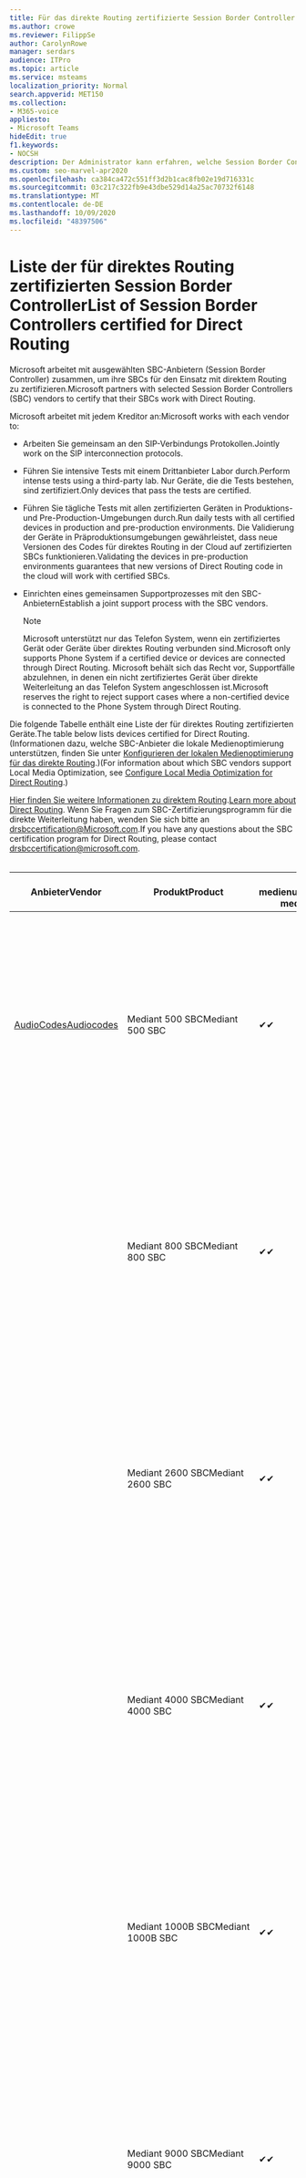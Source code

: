 ```yaml
---
title: Für das direkte Routing zertifizierte Session Border Controller
ms.author: crowe
ms.reviewer: FilippSe
author: CarolynRowe
manager: serdars
audience: ITPro
ms.topic: article
ms.service: msteams
localization_priority: Normal
search.appverid: MET150
ms.collection:
- M365-voice
appliesto:
- Microsoft Teams
hideEdit: true
f1.keywords:
- NOCSH
description: Der Administrator kann erfahren, welche Session Border Controllers (SBCS) für die direkte Weiterleitung zertifiziert wurden.
ms.custom: seo-marvel-apr2020
ms.openlocfilehash: ca384ca472c551ff3d2b1cac8fb02e19d716331c
ms.sourcegitcommit: 03c217c322fb9e43dbe529d14a25ac70732f6148
ms.translationtype: MT
ms.contentlocale: de-DE
ms.lasthandoff: 10/09/2020
ms.locfileid: "48397506"
---
```

# <a name="list-of-session-border-controllers-certified-for-direct-routing"></a><span data-ttu-id="48519-103">Liste der für direktes Routing zertifizierten Session Border Controller</span><span class="sxs-lookup"><span data-stu-id="48519-103">List of Session Border Controllers certified for Direct Routing</span></span>

<span data-ttu-id="48519-104">Microsoft arbeitet mit ausgewählten SBC-Anbietern (Session Border Controller) zusammen, um ihre SBCs für den Einsatz mit direktem Routing zu zertifizieren.</span><span class="sxs-lookup"><span data-stu-id="48519-104">Microsoft partners with selected Session Border Controllers (SBC) vendors to certify that their SBCs work with Direct Routing.</span></span> 

<span data-ttu-id="48519-105">Microsoft arbeitet mit jedem Kreditor an:</span><span class="sxs-lookup"><span data-stu-id="48519-105">Microsoft works with each vendor to:</span></span> 

- <span data-ttu-id="48519-106">Arbeiten Sie gemeinsam an den SIP-Verbindungs Protokollen.</span><span class="sxs-lookup"><span data-stu-id="48519-106">Jointly work on the SIP interconnection protocols.</span></span>
- <span data-ttu-id="48519-107">Führen Sie intensive Tests mit einem Drittanbieter Labor durch.</span><span class="sxs-lookup"><span data-stu-id="48519-107">Perform intense tests using a third-party lab.</span></span> <span data-ttu-id="48519-108">Nur Geräte, die die Tests bestehen, sind zertifiziert.</span><span class="sxs-lookup"><span data-stu-id="48519-108">Only devices that pass the tests are certified.</span></span> 
- <span data-ttu-id="48519-109">Führen Sie tägliche Tests mit allen zertifizierten Geräten in Produktions-und Pre-Production-Umgebungen durch.</span><span class="sxs-lookup"><span data-stu-id="48519-109">Run daily tests with all certified devices in production and pre-production environments.</span></span> <span data-ttu-id="48519-110">Die Validierung der Geräte in Präproduktionsumgebungen gewährleistet, dass neue Versionen des Codes für direktes Routing in der Cloud auf zertifizierten SBCs funktionieren.</span><span class="sxs-lookup"><span data-stu-id="48519-110">Validating the devices in pre-production environments guarantees that new versions of Direct Routing code in the cloud will work with certified SBCs.</span></span> 
- <span data-ttu-id="48519-111">Einrichten eines gemeinsamen Supportprozesses mit den SBC-Anbietern</span><span class="sxs-lookup"><span data-stu-id="48519-111">Establish a joint support process with the SBC vendors.</span></span>


  > [!NOTE]
  > <span data-ttu-id="48519-112">Microsoft unterstützt nur das Telefon System, wenn ein zertifiziertes Gerät oder Geräte über direktes Routing verbunden sind.</span><span class="sxs-lookup"><span data-stu-id="48519-112">Microsoft only supports Phone System if a certified device or devices are connected through Direct Routing.</span></span> <span data-ttu-id="48519-113">Microsoft behält sich das Recht vor, Supportfälle abzulehnen, in denen ein nicht zertifiziertes Gerät über direkte Weiterleitung an das Telefon System angeschlossen ist.</span><span class="sxs-lookup"><span data-stu-id="48519-113">Microsoft reserves the right to reject support cases where a non-certified device is connected to the Phone System through Direct Routing.</span></span> 

<span data-ttu-id="48519-114">Die folgende Tabelle enthält eine Liste der für direktes Routing zertifizierten Geräte.</span><span class="sxs-lookup"><span data-stu-id="48519-114">The table below lists devices certified for Direct Routing.</span></span> <span data-ttu-id="48519-115">(Informationen dazu, welche SBC-Anbieter die lokale Medienoptimierung unterstützen, finden Sie unter [Konfigurieren der lokalen Medienoptimierung für das direkte Routing](direct-routing-media-optimization-configure.md).)</span><span class="sxs-lookup"><span data-stu-id="48519-115">(For information about which SBC vendors support Local Media Optimization, see [Configure Local Media Optimization for Direct Routing](direct-routing-media-optimization-configure.md).)</span></span>

<span data-ttu-id="48519-116">[Hier finden Sie weitere Informationen zu direktem Routing](https://aka.ms/dr).</span><span class="sxs-lookup"><span data-stu-id="48519-116">[Learn more about Direct Routing](https://aka.ms/dr).</span></span> <span data-ttu-id="48519-117">Wenn Sie Fragen zum SBC-Zertifizierungsprogramm für die direkte Weiterleitung haben, wenden Sie sich bitte an drsbccertification@Microsoft.com.</span><span class="sxs-lookup"><span data-stu-id="48519-117">If you have any questions about the SBC certification program for Direct Routing, please contact drsbccertification@microsoft.com.</span></span>
<br/>
<br/>

|                                                       <span data-ttu-id="48519-118">Anbieter</span><span class="sxs-lookup"><span data-stu-id="48519-118">Vendor</span></span>                                                        |       <span data-ttu-id="48519-119">Produkt</span><span class="sxs-lookup"><span data-stu-id="48519-119">Product</span></span>       | <span data-ttu-id="48519-120">Nicht medienumgehung</span><span class="sxs-lookup"><span data-stu-id="48519-120">Non-media bypass</span></span> | <span data-ttu-id="48519-121">Medienumgehung</span><span class="sxs-lookup"><span data-stu-id="48519-121">Media bypass</span></span> | <span data-ttu-id="48519-122">Software Version</span><span class="sxs-lookup"><span data-stu-id="48519-122">Software version</span></span> | <span data-ttu-id="48519-123">Validiert mit E911-Anbietern</span><span class="sxs-lookup"><span data-stu-id="48519-123">Validated with E911 providers</span></span> | <span data-ttu-id="48519-124">Elin-fähig</span><span class="sxs-lookup"><span data-stu-id="48519-124">ELIN capable</span></span>
|---------------------------------------------------------------------------------------------------------------------|---------------------|------------------|--------------|------------------|-----------------|------------------|
| [<span data-ttu-id="48519-125">AudioCodes</span><span class="sxs-lookup"><span data-stu-id="48519-125">Audiocodes</span></span>](https://www.audiocodes.com/solutions-products/products/products-for-microsoft-365/direct-routing-for-microsoft-teams) |   <span data-ttu-id="48519-126">Mediant 500 SBC</span><span class="sxs-lookup"><span data-stu-id="48519-126">Mediant 500 SBC</span></span>   |     <span data-ttu-id="48519-127">&#10004;</span><span class="sxs-lookup"><span data-stu-id="48519-127">&#10004;</span></span>     |   <span data-ttu-id="48519-128">&#10004;</span><span class="sxs-lookup"><span data-stu-id="48519-128">&#10004;</span></span>    |  <span data-ttu-id="48519-129">Unterstützte 7,2 a. 250 (empfohlen: 7,2 a. 256)</span><span class="sxs-lookup"><span data-stu-id="48519-129">Supported 7.20A.250 (Recommended 7.20A.256)</span></span>   | <ul> <li> [<span data-ttu-id="48519-130">Bandbreiten-dynamisches Standort Routing</span><span class="sxs-lookup"><span data-stu-id="48519-130">Bandwidth Dynamic Location Routing</span></span>](https://www.bandwidth.com/partners/microsoft-teams-direct-routing) </li> <li> [<span data-ttu-id="48519-131">Intrado-Notfall-Routing Dienst (ERS)</span><span class="sxs-lookup"><span data-stu-id="48519-131">Intrado Emergency Routing Service (ERS)</span></span>](https://www.west.com/safety-services/enterprise-e911-solutions/microsoft-teams-e911-solutions/) </li> <li>[<span data-ttu-id="48519-132">Intrado Emergency Gateway (EGW)</span><span class="sxs-lookup"><span data-stu-id="48519-132">Intrado Emergency Gateway (EGW)</span></span>](https://www.west.com/safety-services/enterprise-e911-solutions/microsoft-teams-e911-solutions/)</li> </ul> |  <span data-ttu-id="48519-133">&#10004;</span><span class="sxs-lookup"><span data-stu-id="48519-133">&#10004;</span></span>  |
|                                                                                                                     |   <span data-ttu-id="48519-134">Mediant 800 SBC</span><span class="sxs-lookup"><span data-stu-id="48519-134">Mediant 800 SBC</span></span>   |     <span data-ttu-id="48519-135">&#10004;</span><span class="sxs-lookup"><span data-stu-id="48519-135">&#10004;</span></span>     |   <span data-ttu-id="48519-136">&#10004;</span><span class="sxs-lookup"><span data-stu-id="48519-136">&#10004;</span></span>     |  <span data-ttu-id="48519-137">Unterstützte 7,2 a. 250 (empfohlen: 7,2 a. 256)</span><span class="sxs-lookup"><span data-stu-id="48519-137">Supported 7.20A.250 (Recommended 7.20A.256)</span></span>   | <ul> <li> [<span data-ttu-id="48519-138">Bandbreiten-dynamisches Standort Routing</span><span class="sxs-lookup"><span data-stu-id="48519-138">Bandwidth Dynamic Location Routing</span></span>](https://www.bandwidth.com/partners/microsoft-teams-direct-routing) </li> <li>[<span data-ttu-id="48519-139">Intrado-Notfall-Routing Dienst (ERS)</span><span class="sxs-lookup"><span data-stu-id="48519-139">Intrado Emergency Routing Service (ERS)</span></span>](https://www.west.com/safety-services/enterprise-e911-solutions/microsoft-teams-e911-solutions/) </li> <li>[<span data-ttu-id="48519-140">Intrado Emergency Gateway (EGW)</span><span class="sxs-lookup"><span data-stu-id="48519-140">Intrado Emergency Gateway (EGW)</span></span>](https://www.west.com/safety-services/enterprise-e911-solutions/microsoft-teams-e911-solutions/)</li>  </ul>  |  <span data-ttu-id="48519-141">&#10004;</span><span class="sxs-lookup"><span data-stu-id="48519-141">&#10004;</span></span>  |
|                                                                                                                     |  <span data-ttu-id="48519-142">Mediant 2600 SBC</span><span class="sxs-lookup"><span data-stu-id="48519-142">Mediant 2600 SBC</span></span>   |     <span data-ttu-id="48519-143">&#10004;</span><span class="sxs-lookup"><span data-stu-id="48519-143">&#10004;</span></span>     |   <span data-ttu-id="48519-144">&#10004;</span><span class="sxs-lookup"><span data-stu-id="48519-144">&#10004;</span></span>    |  <span data-ttu-id="48519-145">Unterstützte 7,2 a. 250 (empfohlen: 7,2 a. 256)</span><span class="sxs-lookup"><span data-stu-id="48519-145">Supported 7.20A.250 (Recommended 7.20A.256)</span></span>   |   <ul> <li> [<span data-ttu-id="48519-146">Bandbreiten-dynamisches Standort Routing</span><span class="sxs-lookup"><span data-stu-id="48519-146">Bandwidth Dynamic Location Routing</span></span>](https://www.bandwidth.com/partners/microsoft-teams-direct-routing) </li> <li>[<span data-ttu-id="48519-147">Intrado-Notfall-Routing Dienst (ERS)</span><span class="sxs-lookup"><span data-stu-id="48519-147">Intrado Emergency Routing Service (ERS)</span></span>](https://www.west.com/safety-services/enterprise-e911-solutions/microsoft-teams-e911-solutions/) </li> <li>[<span data-ttu-id="48519-148">Intrado Emergency Gateway (EGW)</span><span class="sxs-lookup"><span data-stu-id="48519-148">Intrado Emergency Gateway (EGW)</span></span>](https://www.west.com/safety-services/enterprise-e911-solutions/microsoft-teams-e911-solutions/)</li> </ul>  |  <span data-ttu-id="48519-149">&#10004;</span><span class="sxs-lookup"><span data-stu-id="48519-149">&#10004;</span></span>  |    
|                                                                                                                     |  <span data-ttu-id="48519-150">Mediant 4000 SBC</span><span class="sxs-lookup"><span data-stu-id="48519-150">Mediant 4000 SBC</span></span>   |     <span data-ttu-id="48519-151">&#10004;</span><span class="sxs-lookup"><span data-stu-id="48519-151">&#10004;</span></span>     |   <span data-ttu-id="48519-152">&#10004;</span><span class="sxs-lookup"><span data-stu-id="48519-152">&#10004;</span></span>     |  <span data-ttu-id="48519-153">Unterstützte 7,2 a. 250 (empfohlen: 7,2 a. 256)</span><span class="sxs-lookup"><span data-stu-id="48519-153">Supported 7.20A.250 (Recommended 7.20A.256)</span></span>   |  <ul> <li> [<span data-ttu-id="48519-154">Bandbreiten-dynamisches Standort Routing</span><span class="sxs-lookup"><span data-stu-id="48519-154">Bandwidth Dynamic Location Routing</span></span>](https://www.bandwidth.com/partners/microsoft-teams-direct-routing) </li> <li>[<span data-ttu-id="48519-155">Intrado-Notfall-Routing Dienst (ERS)</span><span class="sxs-lookup"><span data-stu-id="48519-155">Intrado Emergency Routing Service (ERS)</span></span>](https://www.west.com/safety-services/enterprise-e911-solutions/microsoft-teams-e911-solutions/) </li> <li>[<span data-ttu-id="48519-156">Intrado Emergency Gateway (EGW)</span><span class="sxs-lookup"><span data-stu-id="48519-156">Intrado Emergency Gateway (EGW)</span></span>](https://www.west.com/safety-services/enterprise-e911-solutions/microsoft-teams-e911-solutions/)</li> </ul>  |  <span data-ttu-id="48519-157">&#10004;</span><span class="sxs-lookup"><span data-stu-id="48519-157">&#10004;</span></span>  |    
|                                                                                                                     | <span data-ttu-id="48519-158">Mediant 1000B SBC</span><span class="sxs-lookup"><span data-stu-id="48519-158">Mediant 1000B  SBC</span></span>  |     <span data-ttu-id="48519-159">&#10004;</span><span class="sxs-lookup"><span data-stu-id="48519-159">&#10004;</span></span>     |   <span data-ttu-id="48519-160">Ausstehend</span><span class="sxs-lookup"><span data-stu-id="48519-160">Pending</span></span>     |  <span data-ttu-id="48519-161">Unterstützte 7,2 a. 250 (empfohlen: 7,2 a. 256)</span><span class="sxs-lookup"><span data-stu-id="48519-161">Supported 7.20A.250 (Recommended 7.20A.256)</span></span>  |  <ul> <li> [<span data-ttu-id="48519-162">Bandbreiten-dynamisches Standort Routing</span><span class="sxs-lookup"><span data-stu-id="48519-162">Bandwidth Dynamic Location Routing</span></span>](https://www.bandwidth.com/partners/microsoft-teams-direct-routing) </li> <li>[<span data-ttu-id="48519-163">Intrado-Notfall-Routing Dienst (ERS)</span><span class="sxs-lookup"><span data-stu-id="48519-163">Intrado Emergency Routing Service (ERS)</span></span>](https://www.west.com/safety-services/enterprise-e911-solutions/microsoft-teams-e911-solutions/) </li> <li>[<span data-ttu-id="48519-164">Intrado Emergency Gateway (EGW)</span><span class="sxs-lookup"><span data-stu-id="48519-164">Intrado Emergency Gateway (EGW)</span></span>](https://www.west.com/safety-services/enterprise-e911-solutions/microsoft-teams-e911-solutions/)</li> </ul>  |  <span data-ttu-id="48519-165">&#10004;</span><span class="sxs-lookup"><span data-stu-id="48519-165">&#10004;</span></span>  |    
|                                                                                                                     | <span data-ttu-id="48519-166">Mediant 9000  SBC</span><span class="sxs-lookup"><span data-stu-id="48519-166">Mediant 9000  SBC</span></span>  |     <span data-ttu-id="48519-167">&#10004;</span><span class="sxs-lookup"><span data-stu-id="48519-167">&#10004;</span></span>     |   <span data-ttu-id="48519-168">&#10004;</span><span class="sxs-lookup"><span data-stu-id="48519-168">&#10004;</span></span>     |  <span data-ttu-id="48519-169">Unterstützte 7,2 a. 250 (empfohlen: 7,2 a. 256)</span><span class="sxs-lookup"><span data-stu-id="48519-169">Supported 7.20A.250 (Recommended 7.20A.256)</span></span>   | <ul> <li> [<span data-ttu-id="48519-170">Bandbreiten-dynamisches Standort Routing</span><span class="sxs-lookup"><span data-stu-id="48519-170">Bandwidth Dynamic Location Routing</span></span>](https://www.bandwidth.com/partners/microsoft-teams-direct-routing) </li> <li>[<span data-ttu-id="48519-171">Intrado-Notfall-Routing Dienst (ERS)</span><span class="sxs-lookup"><span data-stu-id="48519-171">Intrado Emergency Routing Service (ERS)</span></span>](https://www.west.com/safety-services/enterprise-e911-solutions/microsoft-teams-e911-solutions/) </li> <li>[<span data-ttu-id="48519-172">Intrado Emergency Gateway (EGW)</span><span class="sxs-lookup"><span data-stu-id="48519-172">Intrado Emergency Gateway (EGW)</span></span>](https://www.west.com/safety-services/enterprise-e911-solutions/microsoft-teams-e911-solutions/)</li> </ul>    |  <span data-ttu-id="48519-173">&#10004;</span><span class="sxs-lookup"><span data-stu-id="48519-173">&#10004;</span></span>  |                                                                       
|                                                                                                                     | <span data-ttu-id="48519-174">Virtual Edition SBC</span><span class="sxs-lookup"><span data-stu-id="48519-174">Virtual Edition SBC</span></span> |     <span data-ttu-id="48519-175">&#10004;</span><span class="sxs-lookup"><span data-stu-id="48519-175">&#10004;</span></span>     |   <span data-ttu-id="48519-176">&#10004;</span><span class="sxs-lookup"><span data-stu-id="48519-176">&#10004;</span></span>     |  <span data-ttu-id="48519-177">Unterstützte 7,2 a. 250 (empfohlen: 7,2 a. 256)</span><span class="sxs-lookup"><span data-stu-id="48519-177">Supported 7.20A.250 (Recommended 7.20A.256)</span></span> |  <ul> <li> [<span data-ttu-id="48519-178">Bandbreiten-dynamisches Standort Routing</span><span class="sxs-lookup"><span data-stu-id="48519-178">Bandwidth Dynamic Location Routing</span></span>](https://www.bandwidth.com/partners/microsoft-teams-direct-routing) </li> <li>[<span data-ttu-id="48519-179">Intrado-Notfall-Routing Dienst (ERS)</span><span class="sxs-lookup"><span data-stu-id="48519-179">Intrado Emergency Routing Service (ERS)</span></span>](https://www.west.com/safety-services/enterprise-e911-solutions/microsoft-teams-e911-solutions/) </li> <li>[<span data-ttu-id="48519-180">Intrado Emergency Gateway (EGW)</span><span class="sxs-lookup"><span data-stu-id="48519-180">Intrado Emergency Gateway (EGW)</span></span>](https://www.west.com/safety-services/enterprise-e911-solutions/microsoft-teams-e911-solutions/)</li> </ul>   |  <span data-ttu-id="48519-181">&#10004;</span><span class="sxs-lookup"><span data-stu-id="48519-181">&#10004;</span></span>  |    
|  [<span data-ttu-id="48519-182">Ribbon Communications</span><span class="sxs-lookup"><span data-stu-id="48519-182">Ribbon Communications</span></span>](https://ribboncommunications.com/solutions/enterprise-solutions/microsoft-skype-business)  |      <span data-ttu-id="48519-183">SBC 5100/5110</span><span class="sxs-lookup"><span data-stu-id="48519-183">SBC 5100/5110</span></span>       |     <span data-ttu-id="48519-184">&#10004;</span><span class="sxs-lookup"><span data-stu-id="48519-184">&#10004;</span></span>     |   <span data-ttu-id="48519-185">&#10004;</span><span class="sxs-lookup"><span data-stu-id="48519-185">&#10004;</span></span>    |       <span data-ttu-id="48519-186">Unterstützte 7,2 (empfohlen 8,2)</span><span class="sxs-lookup"><span data-stu-id="48519-186">Supported 7.2 (Recommended 8.2)</span></span>       | <ul> <li> [<span data-ttu-id="48519-187">Bandbreiten-dynamisches Standort Routing</span><span class="sxs-lookup"><span data-stu-id="48519-187">Bandwidth Dynamic Location Routing</span></span>](https://www.bandwidth.com/partners/microsoft-teams-direct-routing) </li> <li>[<span data-ttu-id="48519-188">Intrado-Notfall-Routing Dienst (ERS)</span><span class="sxs-lookup"><span data-stu-id="48519-188">Intrado Emergency Routing Service (ERS)</span></span>](https://www.west.com/safety-services/enterprise-e911-solutions/microsoft-teams-e911-solutions/) </li> <li>[<span data-ttu-id="48519-189">Intrado Emergency Gateway (EGW)</span><span class="sxs-lookup"><span data-stu-id="48519-189">Intrado Emergency Gateway (EGW)</span></span>](https://www.west.com/safety-services/enterprise-e911-solutions/microsoft-teams-e911-solutions/)</li>  </ul> |    |    
|                                                                                                                     |      <span data-ttu-id="48519-190">SBC 5200/5210</span><span class="sxs-lookup"><span data-stu-id="48519-190">SBC 5200/5210</span></span>       |     <span data-ttu-id="48519-191">&#10004;</span><span class="sxs-lookup"><span data-stu-id="48519-191">&#10004;</span></span>     |  <span data-ttu-id="48519-192">&#10004;</span><span class="sxs-lookup"><span data-stu-id="48519-192">&#10004;</span></span>    |       <span data-ttu-id="48519-193">Unterstützte 7,2 (empfohlen 8,2)</span><span class="sxs-lookup"><span data-stu-id="48519-193">Supported 7.2 (Recommended 8.2)</span></span>       |  <ul> <li> [<span data-ttu-id="48519-194">Bandbreiten-dynamisches Standort Routing</span><span class="sxs-lookup"><span data-stu-id="48519-194">Bandwidth Dynamic Location Routing</span></span>](https://www.bandwidth.com/partners/microsoft-teams-direct-routing) </li> <li>[<span data-ttu-id="48519-195">Intrado-Notfall-Routing Dienst (ERS)</span><span class="sxs-lookup"><span data-stu-id="48519-195">Intrado Emergency Routing Service (ERS)</span></span>](https://www.west.com/safety-services/enterprise-e911-solutions/microsoft-teams-e911-solutions/) </li> <li>[<span data-ttu-id="48519-196">Intrado Emergency Gateway (EGW)</span><span class="sxs-lookup"><span data-stu-id="48519-196">Intrado Emergency Gateway (EGW)</span></span>](https://www.west.com/safety-services/enterprise-e911-solutions/microsoft-teams-e911-solutions/)</li></ul> |    |    
|                                                                                                                     |      <span data-ttu-id="48519-197">SBC 5400</span><span class="sxs-lookup"><span data-stu-id="48519-197">SBC 5400</span></span>       |     <span data-ttu-id="48519-198">&#10004;</span><span class="sxs-lookup"><span data-stu-id="48519-198">&#10004;</span></span>     |   <span data-ttu-id="48519-199">&#10004;</span><span class="sxs-lookup"><span data-stu-id="48519-199">&#10004;</span></span>   |       <span data-ttu-id="48519-200">Unterstützte 7,2 (empfohlen 8,2)</span><span class="sxs-lookup"><span data-stu-id="48519-200">Supported 7.2 (Recommended 8.2)</span></span>       |  <ul> <li> [<span data-ttu-id="48519-201">Bandbreiten-dynamisches Standort Routing</span><span class="sxs-lookup"><span data-stu-id="48519-201">Bandwidth Dynamic Location Routing</span></span>](https://www.bandwidth.com/partners/microsoft-teams-direct-routing) </li><li>[<span data-ttu-id="48519-202">Intrado-Notfall-Routing Dienst (ERS)</span><span class="sxs-lookup"><span data-stu-id="48519-202">Intrado Emergency Routing Service (ERS)</span></span>](https://www.west.com/safety-services/enterprise-e911-solutions/microsoft-teams-e911-solutions/) </li> <li>[<span data-ttu-id="48519-203">Intrado Emergency Gateway (EGW)</span><span class="sxs-lookup"><span data-stu-id="48519-203">Intrado Emergency Gateway (EGW)</span></span>](https://www.west.com/safety-services/enterprise-e911-solutions/microsoft-teams-e911-solutions/)</li></ul>  ||    
|                                                                                                                     |      <span data-ttu-id="48519-204">SBC 7000</span><span class="sxs-lookup"><span data-stu-id="48519-204">SBC 7000</span></span>       |     <span data-ttu-id="48519-205">&#10004;</span><span class="sxs-lookup"><span data-stu-id="48519-205">&#10004;</span></span>     |   <span data-ttu-id="48519-206">&#10004;</span><span class="sxs-lookup"><span data-stu-id="48519-206">&#10004;</span></span>    |       <span data-ttu-id="48519-207">Unterstützte 7,2 (empfohlen 8,2)</span><span class="sxs-lookup"><span data-stu-id="48519-207">Supported 7.2 (Recommended 8.2)</span></span>       |   <ul> <li> [<span data-ttu-id="48519-208">Bandbreiten-dynamisches Standort Routing</span><span class="sxs-lookup"><span data-stu-id="48519-208">Bandwidth Dynamic Location Routing</span></span>](https://www.bandwidth.com/partners/microsoft-teams-direct-routing) </li> <li>[<span data-ttu-id="48519-209">Intrado-Notfall-Routing Dienst (ERS)</span><span class="sxs-lookup"><span data-stu-id="48519-209">Intrado Emergency Routing Service (ERS)</span></span>](https://www.west.com/safety-services/enterprise-e911-solutions/microsoft-teams-e911-solutions/)</li> <li>[<span data-ttu-id="48519-210">Intrado Emergency Gateway (EGW)</span><span class="sxs-lookup"><span data-stu-id="48519-210">Intrado Emergency Gateway (EGW)</span></span>](https://www.west.com/safety-services/enterprise-e911-solutions/microsoft-teams-e911-solutions/)</li></ul> |  |    
|                                                                                                                     |       <span data-ttu-id="48519-211">SBC SWe</span><span class="sxs-lookup"><span data-stu-id="48519-211">SBC SWe</span></span>       |     <span data-ttu-id="48519-212">&#10004;</span><span class="sxs-lookup"><span data-stu-id="48519-212">&#10004;</span></span>     |   <span data-ttu-id="48519-213">&#10004;</span><span class="sxs-lookup"><span data-stu-id="48519-213">&#10004;</span></span>   |       <span data-ttu-id="48519-214">Unterstützte 7,2 (empfohlen 8,2)</span><span class="sxs-lookup"><span data-stu-id="48519-214">Supported 7.2 (Recommended 8.2)</span></span>       |   <ul> <li> [<span data-ttu-id="48519-215">Bandbreiten-dynamisches Standort Routing</span><span class="sxs-lookup"><span data-stu-id="48519-215">Bandwidth Dynamic Location Routing</span></span>](https://www.bandwidth.com/partners/microsoft-teams-direct-routing) </li> <li>[<span data-ttu-id="48519-216">Intrado-Notfall-Routing Dienst (ERS)</span><span class="sxs-lookup"><span data-stu-id="48519-216">Intrado Emergency Routing Service (ERS)</span></span>](https://www.west.com/safety-services/enterprise-e911-solutions/microsoft-teams-e911-solutions/) </li> <li>[<span data-ttu-id="48519-217">Intrado Emergency Gateway (EGW)</span><span class="sxs-lookup"><span data-stu-id="48519-217">Intrado Emergency Gateway (EGW)</span></span>](https://www.west.com/safety-services/enterprise-e911-solutions/microsoft-teams-e911-solutions/)</li>  </ul> |    |    
|                                                                                                                     |      <span data-ttu-id="48519-218">SBC 1000</span><span class="sxs-lookup"><span data-stu-id="48519-218">SBC 1000</span></span>       |     <span data-ttu-id="48519-219">&#10004;</span><span class="sxs-lookup"><span data-stu-id="48519-219">&#10004;</span></span>     |   <span data-ttu-id="48519-220">&#10004;</span><span class="sxs-lookup"><span data-stu-id="48519-220">&#10004;</span></span>    |      <span data-ttu-id="48519-221">8. x oder 9. x</span><span class="sxs-lookup"><span data-stu-id="48519-221">8.x or 9.x</span></span>     |  <ul> <li> [<span data-ttu-id="48519-222">Bandbreiten-dynamisches Standort Routing</span><span class="sxs-lookup"><span data-stu-id="48519-222">Bandwidth Dynamic Location Routing</span></span>](https://www.bandwidth.com/partners/microsoft-teams-direct-routing) </li> <li> [<span data-ttu-id="48519-223">Intrado-Notfall-Routing Dienst (ERS)</span><span class="sxs-lookup"><span data-stu-id="48519-223">Intrado Emergency Routing Service (ERS)</span></span>](https://www.west.com/safety-services/enterprise-e911-solutions/microsoft-teams-e911-solutions/) </li> <li>[<span data-ttu-id="48519-224">Intrado Emergency Gateway (EGW)</span><span class="sxs-lookup"><span data-stu-id="48519-224">Intrado Emergency Gateway (EGW)</span></span>](https://www.west.com/safety-services/enterprise-e911-solutions/microsoft-teams-e911-solutions/) </li> </ul>   |  <span data-ttu-id="48519-225">&#10004;</span><span class="sxs-lookup"><span data-stu-id="48519-225">&#10004;</span></span>   |    
|                                                                                                                     |      <span data-ttu-id="48519-226">SBC 2000</span><span class="sxs-lookup"><span data-stu-id="48519-226">SBC 2000</span></span>       |     <span data-ttu-id="48519-227">&#10004;</span><span class="sxs-lookup"><span data-stu-id="48519-227">&#10004;</span></span>     |   <span data-ttu-id="48519-228">&#10004;</span><span class="sxs-lookup"><span data-stu-id="48519-228">&#10004;</span></span>   |     <span data-ttu-id="48519-229">8. x oder 9. x</span><span class="sxs-lookup"><span data-stu-id="48519-229">8.x or 9.x</span></span>     |  <ul> <li>[<span data-ttu-id="48519-230">Bandbreiten-dynamisches Standort Routing</span><span class="sxs-lookup"><span data-stu-id="48519-230">Bandwidth Dynamic Location Routing</span></span>](https://www.bandwidth.com/partners/microsoft-teams-direct-routing) </li> <li> [<span data-ttu-id="48519-231">Intrado-Notfall-Routing Dienst (ERS)</span><span class="sxs-lookup"><span data-stu-id="48519-231">Intrado Emergency Routing Service (ERS)</span></span>](https://www.west.com/safety-services/enterprise-e911-solutions/microsoft-teams-e911-solutions/) </li> <li>[<span data-ttu-id="48519-232">Intrado Emergency Gateway (EGW)</span><span class="sxs-lookup"><span data-stu-id="48519-232">Intrado Emergency Gateway (EGW)</span></span>](https://www.west.com/safety-services/enterprise-e911-solutions/microsoft-teams-e911-solutions/) </li> </ul>   |     <span data-ttu-id="48519-233">&#10004;</span><span class="sxs-lookup"><span data-stu-id="48519-233">&#10004;</span></span>     |    
|                                                                                                                     |    <span data-ttu-id="48519-234">Lite SBC Schwedisch</span><span class="sxs-lookup"><span data-stu-id="48519-234">SBC SWe Lite</span></span>     |     <span data-ttu-id="48519-235">&#10004;</span><span class="sxs-lookup"><span data-stu-id="48519-235">&#10004;</span></span>     |  <span data-ttu-id="48519-236">&#10004;</span><span class="sxs-lookup"><span data-stu-id="48519-236">&#10004;</span></span>    |      <span data-ttu-id="48519-237">8. x oder 9. x</span><span class="sxs-lookup"><span data-stu-id="48519-237">8.x or 9.x</span></span>    |  <ul> <li> [<span data-ttu-id="48519-238">Bandbreiten-dynamisches Standort Routing</span><span class="sxs-lookup"><span data-stu-id="48519-238">Bandwidth Dynamic Location Routing</span></span>](https://www.bandwidth.com/partners/microsoft-teams-direct-routing) </li> <li> [<span data-ttu-id="48519-239">Intrado-Notfall-Routing Dienst (ERS)</span><span class="sxs-lookup"><span data-stu-id="48519-239">Intrado Emergency Routing Service (ERS)</span></span>](https://www.west.com/safety-services/enterprise-e911-solutions/microsoft-teams-e911-solutions/) </li> <li>[<span data-ttu-id="48519-240">Intrado Emergency Gateway (EGW)</span><span class="sxs-lookup"><span data-stu-id="48519-240">Intrado Emergency Gateway (EGW)</span></span>](https://www.west.com/safety-services/enterprise-e911-solutions/microsoft-teams-e911-solutions/) </li> </ul>    |     <span data-ttu-id="48519-241">&#10004;</span><span class="sxs-lookup"><span data-stu-id="48519-241">&#10004;</span></span>     |   
| | <span data-ttu-id="48519-242">EdgeMarc-Serie</span><span class="sxs-lookup"><span data-stu-id="48519-242">EdgeMarc Series</span></span> |  <span data-ttu-id="48519-243">&#10004;</span><span class="sxs-lookup"><span data-stu-id="48519-243">&#10004;</span></span> | | <span data-ttu-id="48519-244">15.6.1</span><span class="sxs-lookup"><span data-stu-id="48519-244">15.6.1</span></span> | 
|                     [<span data-ttu-id="48519-245">Thinktel</span><span class="sxs-lookup"><span data-stu-id="48519-245">Thinktel</span></span>](https://www.thinktel.ca/services/think-365/think-365-overview/)                      |    <span data-ttu-id="48519-246">Think 365 SBC</span><span class="sxs-lookup"><span data-stu-id="48519-246">Think 365 SBC</span></span>    |     <span data-ttu-id="48519-247">&#10004;</span><span class="sxs-lookup"><span data-stu-id="48519-247">&#10004;</span></span>     |           |       <span data-ttu-id="48519-248">1,4</span><span class="sxs-lookup"><span data-stu-id="48519-248">1.4</span></span>       |     |    |    
|                     [<span data-ttu-id="48519-249">Oracle</span><span class="sxs-lookup"><span data-stu-id="48519-249">Oracle</span></span>](https://www.oracle.com/industries/communications/enterprise-session-border-controller/microsoft.html)                      |    <span data-ttu-id="48519-250">AP 1100</span><span class="sxs-lookup"><span data-stu-id="48519-250">AP 1100</span></span>      |    <span data-ttu-id="48519-251">&#10004;</span><span class="sxs-lookup"><span data-stu-id="48519-251">&#10004;</span></span>     |    <span data-ttu-id="48519-252">&#10004;</span><span class="sxs-lookup"><span data-stu-id="48519-252">&#10004;</span></span>    |   <span data-ttu-id="48519-253">8.3.0.0.1</span><span class="sxs-lookup"><span data-stu-id="48519-253">8.3.0.0.1</span></span> |   <ul> <li> [<span data-ttu-id="48519-254">Bandbreiten-dynamisches Standort Routing</span><span class="sxs-lookup"><span data-stu-id="48519-254">Bandwidth Dynamic Location Routing</span></span>](https://www.bandwidth.com/partners/microsoft-teams-direct-routing) </li> <li>[<span data-ttu-id="48519-255">Intrado-Notfall-Routing Dienst (ERS)</span><span class="sxs-lookup"><span data-stu-id="48519-255">Intrado Emergency Routing Service (ERS)</span></span>](https://www.west.com/safety-services/enterprise-e911-solutions/microsoft-teams-e911-solutions/) </li> <li>[<span data-ttu-id="48519-256">Intrado Emergency Gateway (EGW)</span><span class="sxs-lookup"><span data-stu-id="48519-256">Intrado Emergency Gateway (EGW)</span></span>](https://www.west.com/safety-services/enterprise-e911-solutions/microsoft-teams-e911-solutions/)</li> </ul>   |  <span data-ttu-id="48519-257">&#10004;</span><span class="sxs-lookup"><span data-stu-id="48519-257">&#10004;</span></span>  |    
|    |    <span data-ttu-id="48519-258">AP 3900</span><span class="sxs-lookup"><span data-stu-id="48519-258">AP 3900</span></span>           |    <span data-ttu-id="48519-259">&#10004;</span><span class="sxs-lookup"><span data-stu-id="48519-259">&#10004;</span></span>     |    <span data-ttu-id="48519-260">&#10004;</span><span class="sxs-lookup"><span data-stu-id="48519-260">&#10004;</span></span>   |   <span data-ttu-id="48519-261">8.3.0.0.1</span><span class="sxs-lookup"><span data-stu-id="48519-261">8.3.0.0.1</span></span>  |  <ul> <li> [<span data-ttu-id="48519-262">Bandbreiten-dynamisches Standort Routing</span><span class="sxs-lookup"><span data-stu-id="48519-262">Bandwidth Dynamic Location Routing</span></span>](https://www.bandwidth.com/partners/microsoft-teams-direct-routing) </li> <li>[<span data-ttu-id="48519-263">Intrado-Notfall-Routing Dienst (ERS)</span><span class="sxs-lookup"><span data-stu-id="48519-263">Intrado Emergency Routing Service (ERS)</span></span>](https://www.west.com/safety-services/enterprise-e911-solutions/microsoft-teams-e911-solutions/) </li> <li>[<span data-ttu-id="48519-264">Intrado Emergency Gateway (EGW)</span><span class="sxs-lookup"><span data-stu-id="48519-264">Intrado Emergency Gateway (EGW)</span></span>](https://www.west.com/safety-services/enterprise-e911-solutions/microsoft-teams-e911-solutions/)</li>  </ul>  |  <span data-ttu-id="48519-265">&#10004;</span><span class="sxs-lookup"><span data-stu-id="48519-265">&#10004;</span></span>  |    
|                                                                                                                    |      <span data-ttu-id="48519-266">AP 4600</span><span class="sxs-lookup"><span data-stu-id="48519-266">AP 4600</span></span>         |    <span data-ttu-id="48519-267">&#10004;</span><span class="sxs-lookup"><span data-stu-id="48519-267">&#10004;</span></span>   |    <span data-ttu-id="48519-268">&#10004;</span><span class="sxs-lookup"><span data-stu-id="48519-268">&#10004;</span></span>     |     <span data-ttu-id="48519-269">8.3.0.0.1</span><span class="sxs-lookup"><span data-stu-id="48519-269">8.3.0.0.1</span></span>  |  <ul> <li> [<span data-ttu-id="48519-270">Bandbreiten-dynamisches Standort Routing</span><span class="sxs-lookup"><span data-stu-id="48519-270">Bandwidth Dynamic Location Routing</span></span>](https://www.bandwidth.com/partners/microsoft-teams-direct-routing) </li> <li>[<span data-ttu-id="48519-271">Intrado-Notfall-Routing Dienst (ERS)</span><span class="sxs-lookup"><span data-stu-id="48519-271">Intrado Emergency Routing Service (ERS)</span></span>](https://www.west.com/safety-services/enterprise-e911-solutions/microsoft-teams-e911-solutions/) </li> <li>[<span data-ttu-id="48519-272">Intrado Emergency Gateway (EGW)</span><span class="sxs-lookup"><span data-stu-id="48519-272">Intrado Emergency Gateway (EGW)</span></span>](https://www.west.com/safety-services/enterprise-e911-solutions/microsoft-teams-e911-solutions/)</li>  </ul>  |  <span data-ttu-id="48519-273">&#10004;</span><span class="sxs-lookup"><span data-stu-id="48519-273">&#10004;</span></span>  |    
|                                                                                                                    |      <span data-ttu-id="48519-274">AP 6300</span><span class="sxs-lookup"><span data-stu-id="48519-274">AP 6300</span></span>         |    <span data-ttu-id="48519-275">&#10004;</span><span class="sxs-lookup"><span data-stu-id="48519-275">&#10004;</span></span>   |    <span data-ttu-id="48519-276">&#10004;</span><span class="sxs-lookup"><span data-stu-id="48519-276">&#10004;</span></span>     |     <span data-ttu-id="48519-277">8.3.0.0.1</span><span class="sxs-lookup"><span data-stu-id="48519-277">8.3.0.0.1</span></span>  |  <ul> <li> [<span data-ttu-id="48519-278">Bandbreiten-dynamisches Standort Routing</span><span class="sxs-lookup"><span data-stu-id="48519-278">Bandwidth Dynamic Location Routing</span></span>](https://www.bandwidth.com/partners/microsoft-teams-direct-routing) </li> <li>[<span data-ttu-id="48519-279">Intrado-Notfall-Routing Dienst (ERS)</span><span class="sxs-lookup"><span data-stu-id="48519-279">Intrado Emergency Routing Service (ERS)</span></span>](https://www.west.com/safety-services/enterprise-e911-solutions/microsoft-teams-e911-solutions/) </li> <li>[<span data-ttu-id="48519-280">Intrado Emergency Gateway (EGW)</span><span class="sxs-lookup"><span data-stu-id="48519-280">Intrado Emergency Gateway (EGW)</span></span>](https://www.west.com/safety-services/enterprise-e911-solutions/microsoft-teams-e911-solutions/)</li> </ul>   |  <span data-ttu-id="48519-281">&#10004;</span><span class="sxs-lookup"><span data-stu-id="48519-281">&#10004;</span></span>  |    
|                                                                                                                   |      <span data-ttu-id="48519-282">AP 6350</span><span class="sxs-lookup"><span data-stu-id="48519-282">AP 6350</span></span>           |    <span data-ttu-id="48519-283">&#10004;</span><span class="sxs-lookup"><span data-stu-id="48519-283">&#10004;</span></span>   |    <span data-ttu-id="48519-284">&#10004;</span><span class="sxs-lookup"><span data-stu-id="48519-284">&#10004;</span></span>    |     <span data-ttu-id="48519-285">8.3.0.0.1</span><span class="sxs-lookup"><span data-stu-id="48519-285">8.3.0.0.1</span></span>  |   <ul> <li> [<span data-ttu-id="48519-286">Bandbreiten-dynamisches Standort Routing</span><span class="sxs-lookup"><span data-stu-id="48519-286">Bandwidth Dynamic Location Routing</span></span>](https://www.bandwidth.com/partners/microsoft-teams-direct-routing) </li> <li>[<span data-ttu-id="48519-287">Intrado-Notfall-Routing Dienst (ERS)</span><span class="sxs-lookup"><span data-stu-id="48519-287">Intrado Emergency Routing Service (ERS)</span></span>](https://www.west.com/safety-services/enterprise-e911-solutions/microsoft-teams-e911-solutions/) </li> <li>[<span data-ttu-id="48519-288">Intrado Emergency Gateway (EGW)</span><span class="sxs-lookup"><span data-stu-id="48519-288">Intrado Emergency Gateway (EGW)</span></span>](https://www.west.com/safety-services/enterprise-e911-solutions/microsoft-teams-e911-solutions/)</li>  </ul>  |  <span data-ttu-id="48519-289">&#10004;</span><span class="sxs-lookup"><span data-stu-id="48519-289">&#10004;</span></span>  |                                            
|                                                                                                                    |      <span data-ttu-id="48519-290">VME</span><span class="sxs-lookup"><span data-stu-id="48519-290">VME</span></span>           |    <span data-ttu-id="48519-291">&#10004;</span><span class="sxs-lookup"><span data-stu-id="48519-291">&#10004;</span></span>    |    <span data-ttu-id="48519-292">&#10004;</span><span class="sxs-lookup"><span data-stu-id="48519-292">&#10004;</span></span>    |     <span data-ttu-id="48519-293">8.3.0.0.1</span><span class="sxs-lookup"><span data-stu-id="48519-293">8.3.0.0.1</span></span>   |   <ul> <li> [<span data-ttu-id="48519-294">Bandbreiten-dynamisches Standort Routing</span><span class="sxs-lookup"><span data-stu-id="48519-294">Bandwidth Dynamic Location Routing</span></span>](https://www.bandwidth.com/partners/microsoft-teams-direct-routing) </li> <li>[<span data-ttu-id="48519-295">Intrado-Notfall-Routing Dienst (ERS)</span><span class="sxs-lookup"><span data-stu-id="48519-295">Intrado Emergency Routing Service (ERS)</span></span>](https://www.west.com/safety-services/enterprise-e911-solutions/microsoft-teams-e911-solutions/) </li> <li>[<span data-ttu-id="48519-296">Intrado Emergency Gateway (EGW)</span><span class="sxs-lookup"><span data-stu-id="48519-296">Intrado Emergency Gateway (EGW)</span></span>](https://www.west.com/safety-services/enterprise-e911-solutions/microsoft-teams-e911-solutions/)</li>  </ul>  |  <span data-ttu-id="48519-297">&#10004;</span><span class="sxs-lookup"><span data-stu-id="48519-297">&#10004;</span></span>  |    
|                     [<span data-ttu-id="48519-298">TE-SYSTEMS</span><span class="sxs-lookup"><span data-stu-id="48519-298">TE-SYSTEMS</span></span>](https://www.anynode.de/anynode-and-microsoft-teams/)                               |     <span data-ttu-id="48519-299">anynode</span><span class="sxs-lookup"><span data-stu-id="48519-299">anynode</span></span>         |     <span data-ttu-id="48519-300">&#10004;</span><span class="sxs-lookup"><span data-stu-id="48519-300">&#10004;</span></span>   |  <span data-ttu-id="48519-301">&#10004;</span><span class="sxs-lookup"><span data-stu-id="48519-301">&#10004;</span></span>   |      <span data-ttu-id="48519-302">Unterstützte 3,20 (empfohlen 4,0)</span><span class="sxs-lookup"><span data-stu-id="48519-302">Supported 3.20 (Recommended 4.0)</span></span>        |     |    |    
|                     [<span data-ttu-id="48519-303">Metaswitch</span><span class="sxs-lookup"><span data-stu-id="48519-303">Metaswitch</span></span>](https://www.metaswitch.com/products/core-network/perimeta-sbc)                               |     <span data-ttu-id="48519-304">Perimeta SBC</span><span class="sxs-lookup"><span data-stu-id="48519-304">Perimeta SBC</span></span>        |     <span data-ttu-id="48519-305">&#10004;</span><span class="sxs-lookup"><span data-stu-id="48519-305">&#10004;</span></span>   |  |      <span data-ttu-id="48519-306">4,7</span><span class="sxs-lookup"><span data-stu-id="48519-306">4.7</span></span>      |     |    |  
|                     [<span data-ttu-id="48519-307">Cisco</span><span class="sxs-lookup"><span data-stu-id="48519-307">Cisco</span></span>](https://www.cisco.com/c/en/us/solutions/enterprise/interoperability-portal/networking_solutions_products_genericcontent0900aecd805bd13d.html)                               |     <span data-ttu-id="48519-308">Cisco Unified Border-Element (Cube) für integrierte Services-Router der 1000-Serie</span><span class="sxs-lookup"><span data-stu-id="48519-308">Cisco Unified Border Element (CUBE) for 1000 Series Integrated Services Routers</span></span>        |     <span data-ttu-id="48519-309">&#10004;</span><span class="sxs-lookup"><span data-stu-id="48519-309">&#10004;</span></span>   |  |      <span data-ttu-id="48519-310">IOS XE Amsterdam 17.2.1 r</span><span class="sxs-lookup"><span data-stu-id="48519-310">IOS XE Amsterdam 17.2.1r</span></span>      |    <ul> <li> [<span data-ttu-id="48519-311">Bandbreiten-dynamisches Standort Routing</span><span class="sxs-lookup"><span data-stu-id="48519-311">Bandwidth Dynamic Location Routing</span></span>](https://www.bandwidth.com/partners/microsoft-teams-direct-routing) </li> <li>[<span data-ttu-id="48519-312">Intrado-Notfall-Routing Dienst (ERS)</span><span class="sxs-lookup"><span data-stu-id="48519-312">Intrado Emergency Routing Service (ERS)</span></span>](https://www.west.com/safety-services/enterprise-e911-solutions/microsoft-teams-e911-solutions/) </li> <li>[<span data-ttu-id="48519-313">Intrado Emergency Gateway (EGW)</span><span class="sxs-lookup"><span data-stu-id="48519-313">Intrado Emergency Gateway (EGW)</span></span>](https://www.west.com/safety-services/enterprise-e911-solutions/microsoft-teams-e911-solutions/)</li>  </ul>    |   |  
|                                   |     <span data-ttu-id="48519-314">Cisco Unified Border-Element (Cube) für integrierte Services-Router der 4000-Serie</span><span class="sxs-lookup"><span data-stu-id="48519-314">Cisco Unified Border Element (CUBE) for 4000 Series Integrated Services Routers</span></span>        |     <span data-ttu-id="48519-315">&#10004;</span><span class="sxs-lookup"><span data-stu-id="48519-315">&#10004;</span></span>   |  |      <span data-ttu-id="48519-316">IOS XE Amsterdam 17.2.1 r</span><span class="sxs-lookup"><span data-stu-id="48519-316">IOS XE Amsterdam 17.2.1r</span></span>      |   <ul> <li> [<span data-ttu-id="48519-317">Bandbreiten-dynamisches Standort Routing</span><span class="sxs-lookup"><span data-stu-id="48519-317">Bandwidth Dynamic Location Routing</span></span>](https://www.bandwidth.com/partners/microsoft-teams-direct-routing) </li> <li>[<span data-ttu-id="48519-318">Intrado-Notfall-Routing Dienst (ERS)</span><span class="sxs-lookup"><span data-stu-id="48519-318">Intrado Emergency Routing Service (ERS)</span></span>](https://www.west.com/safety-services/enterprise-e911-solutions/microsoft-teams-e911-solutions/) </li> <li>[<span data-ttu-id="48519-319">Intrado Emergency Gateway (EGW)</span><span class="sxs-lookup"><span data-stu-id="48519-319">Intrado Emergency Gateway (EGW)</span></span>](https://www.west.com/safety-services/enterprise-e911-solutions/microsoft-teams-e911-solutions/)</li>  </ul>     |    |  
|                                   |     <span data-ttu-id="48519-320">Cisco Unified Border-Element (Cube) für den Cloud Services-Router der 1000V-Serie</span><span class="sxs-lookup"><span data-stu-id="48519-320">Cisco Unified Border Element (CUBE) for 1000V Series Cloud Services Router</span></span>       |     <span data-ttu-id="48519-321">&#10004;</span><span class="sxs-lookup"><span data-stu-id="48519-321">&#10004;</span></span>   |  |      <span data-ttu-id="48519-322">IOS XE Amsterdam 17.2.1 r</span><span class="sxs-lookup"><span data-stu-id="48519-322">IOS XE Amsterdam 17.2.1r</span></span>      |    <ul> <li> [<span data-ttu-id="48519-323">Bandbreiten-dynamisches Standort Routing</span><span class="sxs-lookup"><span data-stu-id="48519-323">Bandwidth Dynamic Location Routing</span></span>](https://www.bandwidth.com/partners/microsoft-teams-direct-routing) </li> <li>[<span data-ttu-id="48519-324">Intrado-Notfall-Routing Dienst (ERS)</span><span class="sxs-lookup"><span data-stu-id="48519-324">Intrado Emergency Routing Service (ERS)</span></span>](https://www.west.com/safety-services/enterprise-e911-solutions/microsoft-teams-e911-solutions/) </li> <li>[<span data-ttu-id="48519-325">Intrado Emergency Gateway (EGW)</span><span class="sxs-lookup"><span data-stu-id="48519-325">Intrado Emergency Gateway (EGW)</span></span>](https://www.west.com/safety-services/enterprise-e911-solutions/microsoft-teams-e911-solutions/)</li>  </ul>    |    |  
|                                 |     <span data-ttu-id="48519-326">Cisco Unified Border-Element (Cube) für Aggregations Dienste-Router der 1000-Serie</span><span class="sxs-lookup"><span data-stu-id="48519-326">Cisco Unified Border Element (CUBE) for 1000 Series Aggregation Services Routers</span></span>      |     <span data-ttu-id="48519-327">&#10004;</span><span class="sxs-lookup"><span data-stu-id="48519-327">&#10004;</span></span>   |  |      <span data-ttu-id="48519-328">IOS XE Amsterdam 17.2.1 r</span><span class="sxs-lookup"><span data-stu-id="48519-328">IOS XE Amsterdam 17.2.1r</span></span>      |    <ul> <li> [<span data-ttu-id="48519-329">Bandbreiten-dynamisches Standort Routing</span><span class="sxs-lookup"><span data-stu-id="48519-329">Bandwidth Dynamic Location Routing</span></span>](https://www.bandwidth.com/partners/microsoft-teams-direct-routing) </li> <li>[<span data-ttu-id="48519-330">Intrado-Notfall-Routing Dienst (ERS)</span><span class="sxs-lookup"><span data-stu-id="48519-330">Intrado Emergency Routing Service (ERS)</span></span>](https://www.west.com/safety-services/enterprise-e911-solutions/microsoft-teams-e911-solutions/) </li> <li>[<span data-ttu-id="48519-331">Intrado Emergency Gateway (EGW)</span><span class="sxs-lookup"><span data-stu-id="48519-331">Intrado Emergency Gateway (EGW)</span></span>](https://www.west.com/safety-services/enterprise-e911-solutions/microsoft-teams-e911-solutions/)</li>  </ul>    |    |
|                     [<span data-ttu-id="48519-332">Avaya</span><span class="sxs-lookup"><span data-stu-id="48519-332">Avaya</span></span>](https://support.avaya.com/products/P0997/avaya-session-border-controller-for-enterprise/8.1.x)|    <span data-ttu-id="48519-333">Avaya Session Border Controller für Enterprise (ASBCE)</span><span class="sxs-lookup"><span data-stu-id="48519-333">Avaya Session Border Controller for Enterprise ( ASBCE)</span></span>    |     <span data-ttu-id="48519-334">&#10004;</span><span class="sxs-lookup"><span data-stu-id="48519-334">&#10004;</span></span>     |           |       <span data-ttu-id="48519-335">Release 8.1.1</span><span class="sxs-lookup"><span data-stu-id="48519-335">Release 8.1.1</span></span>       |     |    | 
|                     [<span data-ttu-id="48519-336">Nokia</span><span class="sxs-lookup"><span data-stu-id="48519-336">Nokia</span></span>](https://documentation.nokia.com/aces/cgi-bin/chk_access.cgi/3TB30222GBAAACZZA.zip)|    <span data-ttu-id="48519-337">Nokia Session Border Controller</span><span class="sxs-lookup"><span data-stu-id="48519-337">Nokia Session Border Controller</span></span>    |     <span data-ttu-id="48519-338">&#10004;</span><span class="sxs-lookup"><span data-stu-id="48519-338">&#10004;</span></span>     |           |       <span data-ttu-id="48519-339">19,5 (1908)</span><span class="sxs-lookup"><span data-stu-id="48519-339">19.5 (1908)</span></span>       |     |    | 

<br/>
<br/>
<span data-ttu-id="48519-340">In der folgenden Tabelle sind Geräte aufgeführt, die für die Interoperabilität zwischen direktem Routing und analogen Geräten überprüft werden.</span><span class="sxs-lookup"><span data-stu-id="48519-340">The following table lists devices that are verified for interoperability between Direct Routing and Analog Devices.</span></span>

|                                                       <span data-ttu-id="48519-341">Anbieter</span><span class="sxs-lookup"><span data-stu-id="48519-341">Vendor</span></span>                                                        |       <span data-ttu-id="48519-342">Produkt</span><span class="sxs-lookup"><span data-stu-id="48519-342">Product</span></span>       | <span data-ttu-id="48519-343">Überprüft</span><span class="sxs-lookup"><span data-stu-id="48519-343">Verified</span></span>
|---------------------------------------------------------------------------------------------------------------------|---------------------|------------------|
| [<span data-ttu-id="48519-344">AudioCodes</span><span class="sxs-lookup"><span data-stu-id="48519-344">Audiocodes</span></span>](https://www.audiocodes.com/solutions-products/products/products-for-microsoft-365/direct-routing-for-microsoft-teams) |   [<span data-ttu-id="48519-345">ATA-1</span><span class="sxs-lookup"><span data-stu-id="48519-345">ATA-1</span></span>](https://www.audiocodes.com/media/2373/mp-1xx-and-mp-124-datasheet.pdf)   |     <span data-ttu-id="48519-346">&#10004;</span><span class="sxs-lookup"><span data-stu-id="48519-346">&#10004;</span></span>     |
| [<span data-ttu-id="48519-347">AudioCodes</span><span class="sxs-lookup"><span data-stu-id="48519-347">Audiocodes</span></span>](https://www.audiocodes.com/solutions-products/products/products-for-microsoft-365/direct-routing-for-microsoft-teams) |   [<span data-ttu-id="48519-348">ATA-2</span><span class="sxs-lookup"><span data-stu-id="48519-348">ATA-2</span></span>](https://www.audiocodes.com/media/2399/mediapack-20x-mp-20x-analog-telephone-adapters-datasheet.pdf)   |     <span data-ttu-id="48519-349">&#10004;</span><span class="sxs-lookup"><span data-stu-id="48519-349">&#10004;</span></span>     |
| [<span data-ttu-id="48519-350">Multifunktionsleiste</span><span class="sxs-lookup"><span data-stu-id="48519-350">Ribbon</span></span>](https://ribboncommunications.com/solutions/enterprise-solutions/microsoft-solutions) |   [<span data-ttu-id="48519-351">SBC 1000. Software Version: 8.1.1 (Build 527)</span><span class="sxs-lookup"><span data-stu-id="48519-351">SBC 1000. Software version: 8.1.1 (build 527)</span></span>](https://support.sonus.net/display/UXDOC81/Connect+SBC+Edge+to+Microsoft+Teams+Direct+Routing+to+Support+Analog+Devices)   |     <span data-ttu-id="48519-352">&#10004;</span><span class="sxs-lookup"><span data-stu-id="48519-352">&#10004;</span></span>     |
| [<span data-ttu-id="48519-353">Multifunktionsleiste</span><span class="sxs-lookup"><span data-stu-id="48519-353">Ribbon</span></span>](https://ribboncommunications.com/solutions/enterprise-solutions/microsoft-solutions) |   [<span data-ttu-id="48519-354">SBC 2000. Software Version: 8.1.1 (Build 527)</span><span class="sxs-lookup"><span data-stu-id="48519-354">SBC 2000. Software version: 8.1.1 (build 527)</span></span>](https://support.sonus.net/display/UXDOC81/Connect+SBC+Edge+to+Microsoft+Teams+Direct+Routing+to+Support+Analog+Devices)   |     <span data-ttu-id="48519-355">&#10004;</span><span class="sxs-lookup"><span data-stu-id="48519-355">&#10004;</span></span>     |
| [<span data-ttu-id="48519-356">Oracle</span><span class="sxs-lookup"><span data-stu-id="48519-356">Oracle</span></span>](https://www.oracle.com/technical-resources/documentation/acme-packet.html) |   <span data-ttu-id="48519-357">AP1100-Software Version 8.3.0.1.2</span><span class="sxs-lookup"><span data-stu-id="48519-357">AP1100 Software Version 8.3.0.1.2</span></span> |     <span data-ttu-id="48519-358">&#10004;</span><span class="sxs-lookup"><span data-stu-id="48519-358">&#10004;</span></span>     |
  | [<span data-ttu-id="48519-359">Oracle</span><span class="sxs-lookup"><span data-stu-id="48519-359">Oracle</span></span>](https://www.oracle.com/technical-resources/documentation/acme-packet.html) |  <span data-ttu-id="48519-360">AP3900-Software Version 8.3.0.1.2</span><span class="sxs-lookup"><span data-stu-id="48519-360">AP3900 Software Version 8.3.0.1.2</span></span>|     <span data-ttu-id="48519-361">&#10004;</span><span class="sxs-lookup"><span data-stu-id="48519-361">&#10004;</span></span>     |
  | [<span data-ttu-id="48519-362">Oracle</span><span class="sxs-lookup"><span data-stu-id="48519-362">Oracle</span></span>](https://www.oracle.com/technical-resources/documentation/acme-packet.html) |  <span data-ttu-id="48519-363">AP4600-Software Version 8.3.0.1.2</span><span class="sxs-lookup"><span data-stu-id="48519-363">AP4600 Software Version 8.3.0.1.2</span></span>|     <span data-ttu-id="48519-364">&#10004;</span><span class="sxs-lookup"><span data-stu-id="48519-364">&#10004;</span></span>     |
  | [<span data-ttu-id="48519-365">Oracle</span><span class="sxs-lookup"><span data-stu-id="48519-365">Oracle</span></span>](https://www.oracle.com/technical-resources/documentation/acme-packet.html) |  <span data-ttu-id="48519-366">AP6300-Software Version 8.3.0.1.2</span><span class="sxs-lookup"><span data-stu-id="48519-366">AP6300 Software Version 8.3.0.1.2</span></span>|     <span data-ttu-id="48519-367">&#10004;</span><span class="sxs-lookup"><span data-stu-id="48519-367">&#10004;</span></span>     |
  | [<span data-ttu-id="48519-368">Oracle</span><span class="sxs-lookup"><span data-stu-id="48519-368">Oracle</span></span>](https://www.oracle.com/technical-resources/documentation/acme-packet.html) |  <span data-ttu-id="48519-369">AP6350-Software Version 8.3.0.1.2</span><span class="sxs-lookup"><span data-stu-id="48519-369">AP6350 Software Version 8.3.0.1.2</span></span>|     <span data-ttu-id="48519-370">&#10004;</span><span class="sxs-lookup"><span data-stu-id="48519-370">&#10004;</span></span>     |
  | [<span data-ttu-id="48519-371">Oracle</span><span class="sxs-lookup"><span data-stu-id="48519-371">Oracle</span></span>](https://www.oracle.com/technical-resources/documentation/acme-packet.html) |  <span data-ttu-id="48519-372">VME-Software Version 8.3.0.1.2</span><span class="sxs-lookup"><span data-stu-id="48519-372">VME Software Version 8.3.0.1.2</span></span> |     <span data-ttu-id="48519-373">&#10004;</span><span class="sxs-lookup"><span data-stu-id="48519-373">&#10004;</span></span>     |
  | [<span data-ttu-id="48519-374">TE-SYSTEMS</span><span class="sxs-lookup"><span data-stu-id="48519-374">TE-SYSTEMS</span></span>](https://www.anynode.de/anynode-and-microsoft-teams/) |  <span data-ttu-id="48519-375">anynode mit Grandstream GXW42xx (v 1.0.7.10)</span><span class="sxs-lookup"><span data-stu-id="48519-375">anynode with Grandstream GXW42xx (V1.0.7.10)</span></span> |     <span data-ttu-id="48519-376">&#10004;</span><span class="sxs-lookup"><span data-stu-id="48519-376">&#10004;</span></span>     |

<span data-ttu-id="48519-377">Wenn Sie uns Produktfeedback zu Teams geben möchten, beispielsweise Ideen für neue Features, lesen Sie [UserVoice](https://microsoftteams.uservoice.com).</span><span class="sxs-lookup"><span data-stu-id="48519-377">To give us product feedback about Teams, such as ideas for new features, see [Uservoice](https://microsoftteams.uservoice.com).</span></span>
<span data-ttu-id="48519-378">Beachten Sie die Zertifizierung, die einer Hauptversion gewährt wurde.</span><span class="sxs-lookup"><span data-stu-id="48519-378">Note the certification granted to a major version.</span></span> <span data-ttu-id="48519-379">Das bedeutet, dass Firmware mit einer beliebigen Anzahl in der SBC-Firmware nach der Hauptversion unterstützt wird.</span><span class="sxs-lookup"><span data-stu-id="48519-379">That means that firmware with any number in the SBC firmware following the major version is supported.</span></span>
